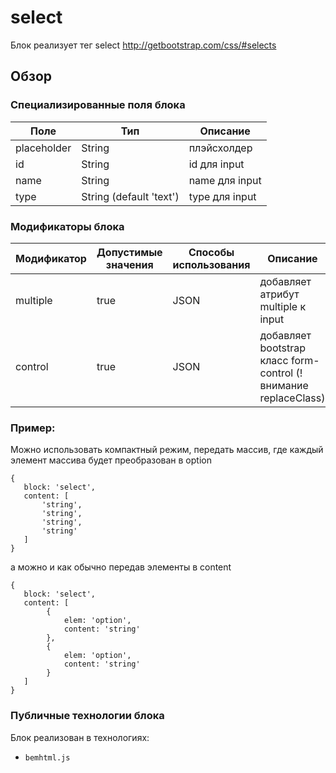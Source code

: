 # select

Блок реализует тег select http://getbootstrap.com/css/#selects

## Обзор

### Специализированные поля блока

| Поле | Тип | Описание |
| ----------- | ------------------- | -------- |
| placeholder | String | плэйсхолдер |
| id | String | id для input |
| name | String | name для input |
| type | String (default 'text') | type для input  |


### Модификаторы блока

| Модификатор | Допустимые значения | Способы использования | Описание |
| ----------- | ------------------- | -------------------- | -------- |
| multiple | true | JSON | добавляет атрибут multiple к input |
| control | true | JSON | добавляет bootstrap класс form-control (!внимание replaceClass)|


### Пример:
Можно использовать компактный режим, передать массив, где каждый элемент массива будет преобразован в option
```
{
   block: 'select',
   content: [
       'string',
       'string',
       'string',
       'string'
   ]
}
```
а можно и как обычно передав элементы в content
```
{
   block: 'select',
   content: [
        {
            elem: 'option',
            content: 'string'
        },
        {
            elem: 'option',
            content: 'string'
        }
   ]
}
```

### Публичные технологии блока

Блок реализован в технологиях:

* `bemhtml.js`



